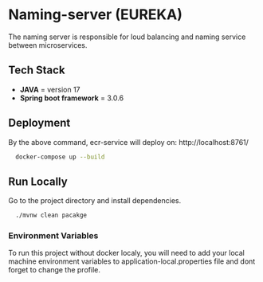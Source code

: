 # Naming-server (EUREKA)
The naming server is responsible for loud balancing and naming service between microservices.

## Tech Stack
- **JAVA** = version 17
- **Spring boot framework** = 3.0.6


## Deployment
By the above command, ecr-service will deploy on: <link>http://localhost:8761/</link>

```bash
  docker-compose up --build
```

## Run Locally
Go to the project directory and install dependencies.

```bash
  ./mvnw clean pacakge
```

### Environment Variables
To run this project without docker localy, you will need to add your local machine environment variables to application-local.properties file and dont forget to change the profile.

